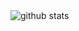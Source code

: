 <picture decoding="async" loading="lazy">
  <source media="(prefers-color-scheme: light)" srcset="https://pixel-profile.vercel.app/api/github-stats?username=LuciNyan&theme=fuji&hide=avatar&avatar_border=false&a=1">
  <source media="(prefers-color-scheme: dark)" srcset="https://pixel-profile.vercel.app/api/github-stats?username=LuciNyan&screen_effect=true&theme=fuji&hide=avatar&avatar_border=false">
  <img alt="github stats" src="https://pixel-profile.vercel.app/api/github-stats?username=LuciNyan&theme=journey&avatar_border=false&pixelate_avatar=false">
</picture>
